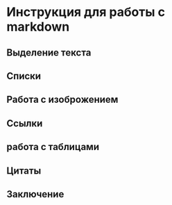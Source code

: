 # Инструкция для работы с markdown

## Выделение текста

## Списки

## Работа с изоброжением 

## Ссылки

## работа с таблицами

## Цитаты

## Заключение